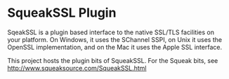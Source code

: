# SqueakSSL Plugin
SqeakSSL is a plugin based interface to the native SSL/TLS facilities on your platform. On Windows, it uses the SChannel SSPI, on Unix it uses the OpenSSL implementation, and on the Mac it uses the Apple SSL interface.

This project hosts the plugin bits of SqueakSSL. For the Squeak bits, see http://www.squeaksource.com/SqueakSSL.html
